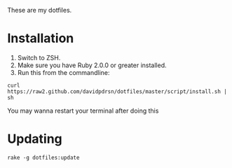 These are my dotfiles.

# Installation
1. Switch to ZSH.
2. Make sure you have Ruby 2.0.0 or greater installed.
3. Run this from the commandline:

```shell
curl https://raw2.github.com/davidpdrsn/dotfiles/master/script/install.sh | sh
```

You may wanna restart your terminal after doing this

# Updating

```shell
rake -g dotfiles:update
```
